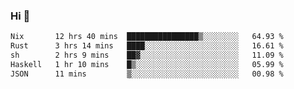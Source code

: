 ### Hi 👋

<!--START_SECTION:waka-->

```txt
Nix       12 hrs 40 mins  ████████████████▒░░░░░░░░   64.93 %
Rust      3 hrs 14 mins   ████░░░░░░░░░░░░░░░░░░░░░   16.61 %
sh        2 hrs 9 mins    ██▓░░░░░░░░░░░░░░░░░░░░░░   11.09 %
Haskell   1 hr 10 mins    █▒░░░░░░░░░░░░░░░░░░░░░░░   05.99 %
JSON      11 mins         ▒░░░░░░░░░░░░░░░░░░░░░░░░   00.98 %
```

<!--END_SECTION:waka-->
